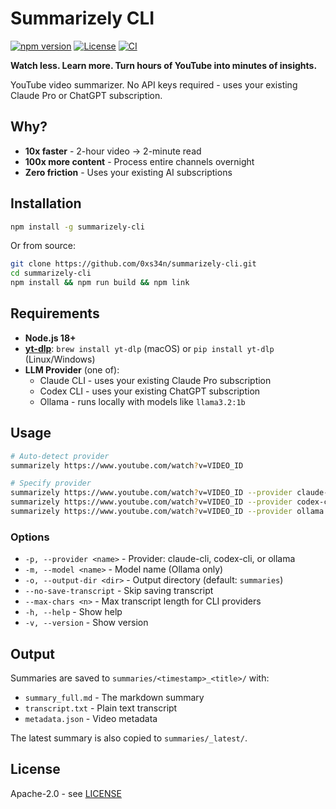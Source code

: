# Summarizely CLI

[![npm version](https://img.shields.io/npm/v/summarizely-cli.svg)](https://www.npmjs.com/package/summarizely-cli)
[![License](https://img.shields.io/badge/license-Apache%202.0-blue.svg)](LICENSE)
[![CI](https://github.com/0xs34n/summarizely-cli/actions/workflows/ci.yml/badge.svg)](https://github.com/0xs34n/summarizely-cli/actions)

**Watch less. Learn more. Turn hours of YouTube into minutes of insights.**

YouTube video summarizer. No API keys required - uses your existing Claude Pro or ChatGPT subscription.

## Why?

- **10x faster** - 2-hour video → 2-minute read
- **100x more content** - Process entire channels overnight  
- **Zero friction** - Uses your existing AI subscriptions

## Installation

```bash
npm install -g summarizely-cli
```

Or from source:
```bash
git clone https://github.com/0xs34n/summarizely-cli.git
cd summarizely-cli
npm install && npm run build && npm link
```

## Requirements

- **Node.js 18+**
- **[yt-dlp](https://github.com/yt-dlp/yt-dlp)**: `brew install yt-dlp` (macOS) or `pip install yt-dlp` (Linux/Windows)
- **LLM Provider** (one of):
  - Claude CLI - uses your existing Claude Pro subscription
  - Codex CLI - uses your existing ChatGPT subscription  
  - Ollama - runs locally with models like `llama3.2:1b`

## Usage

```bash
# Auto-detect provider
summarizely https://www.youtube.com/watch?v=VIDEO_ID

# Specify provider
summarizely https://www.youtube.com/watch?v=VIDEO_ID --provider claude-cli
summarizely https://www.youtube.com/watch?v=VIDEO_ID --provider codex-cli
summarizely https://www.youtube.com/watch?v=VIDEO_ID --provider ollama --model llama3.2:1b
```

### Options

- `-p, --provider <name>` - Provider: claude-cli, codex-cli, or ollama
- `-m, --model <name>` - Model name (Ollama only)
- `-o, --output-dir <dir>` - Output directory (default: `summaries`)
- `--no-save-transcript` - Skip saving transcript
- `--max-chars <n>` - Max transcript length for CLI providers
- `-h, --help` - Show help
- `-v, --version` - Show version

## Output

Summaries are saved to `summaries/<timestamp>_<title>/` with:
- `summary_full.md` - The markdown summary
- `transcript.txt` - Plain text transcript
- `metadata.json` - Video metadata

The latest summary is also copied to `summaries/_latest/`.

## License

Apache-2.0 - see [LICENSE](./LICENSE)